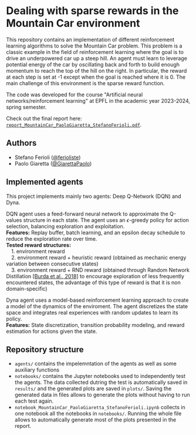 # Dealing with sparse rewards in the Mountain Car environment

This repository contains an implementation of different reinforcement learning algorithms to solve the Mountain Car problem. This problem is a classic example in the field of reinforcement learning where the goal is to drive an underpowered car up a steep hill. An agent must learn to leverage potential energy of the car by oscillating back and forth to build enough momentum to reach the top of the hill on the right. In particular, the reward at each step is set at -1 except when the goal is reached where it is 0. The main challenge of this environment is the sparse reward function.

The code was developed for the course "Artificial neural networks/reinforcement learning" at EPFL in the academic year 2023-2024, spring semester.

Check out the final report here: [`report_MountainCar_PaoloGiaretta_StefanoFerioli.pdf`](./report_MountainCar_PaoloGiaretta_StefanoFerioli.pdf).

## Authors
- Stefano Ferioli ([@ferioliste](https://github.com/ferioliste))
- Paolo Giaretta ([@GiarettaPaolo](https://github.com/GiarettaPaolo))

## Implemented agents
This project implements mainly two agents: Deep Q-Network (DQN) and Dyna.

DQN agent uses a feed-forward neural network to approximate the Q-values structure in each state. The agent uses an $\epsilon$-greedy policy for action selection, balancing exploration and exploitation.\
**Features:** Replay buffer, batch learning, and an epsilon decay schedule to reduce the exploration rate over time.\
**Tested reward structures:**\
&emsp;1\. environment reward\
&emsp;2\. environment reward + heuristic reward (obtained as mechanic energy variation between consecutive states)\
&emsp;3\. environment reward + RND reward (obtained through Random Network Distillation [[Burda et al., 2018]](https://arxiv.org/pdf/1810.12894) to encourage exploration of less frequently encountered states, the advantage of this type of reward is that it is non domain-specific)

Dyna agent uses a model-based reinforcement learning approach to create a model of the dynamics of the enviroment. The agent discretizes the state space and integrates real experiences with random updates to learn its policy.\
**Features:** State discretization, transition probability modeling, and reward estimation for actions given the state.

## Repository structure
- `agents/` contains the impelemntation of the agents as well as some auxiliary functions
- `notebooks/` contains the Jupyter notebooks used to independently test the agents. The data collected dutring the test is automatically saved in `results/` and the generated plots are saved in `plots/`. Saving the generated data in files allows to generate the plots without having to run each test again.
- `notebook_MountainCar_PaoloGiaretta_StefanoFerioli.ipynb` collects in one notebook all the notebooks in `notebooks/`. Running the whole file allows to automatically generate most of the plots presented in the report.
